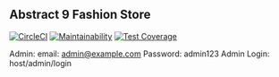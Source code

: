 

## Abstract 9 Fashion Store

[![CircleCI](https://circleci.com/gh/oti4me/abstract9-fashion-store/tree/master.svg?style=svg)](https://circleci.com/gh/oti4me/abstract9-fashion-store/tree/master)
[![Maintainability](https://api.codeclimate.com/v1/badges/08ef1e10313054735729/maintainability)](https://codeclimate.com/github/oti4me/abstract9-fashion-store/maintainability)
[![Test Coverage](https://api.codeclimate.com/v1/badges/08ef1e10313054735729/test_coverage)](https://codeclimate.com/github/oti4me/abstract9-fashion-store/test_coverage)


Admin: 
email: admin@example.com
Password: admin123
Admin Login: host/admin/login
